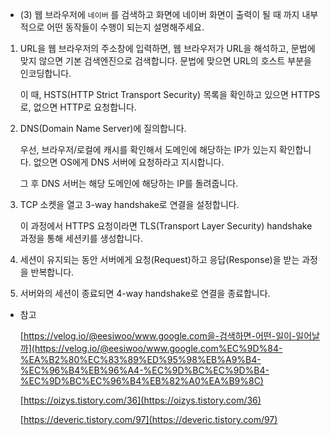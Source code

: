- (3) 웹 브라우저에 `네이버` 를 검색하고 화면에 네이버 화면이 출력이 될 때 까지 내부적으로 어떤 동작들이 수행이 되는지 설명해주세요.

1. URL을 웹 브라우저의 주소창에 입력하면,
웹 브라우저가 URL을 해석하고, 문법에 맞지 않으면 기본 검색엔진으로 검색합니다.
문법에 맞으면 URL의 호스트 부분을 인코딩합니다.
    
    이 때, HSTS(HTTP Strict Transport Security) 목록을 확인하고 있으면 HTTPS로, 없으면 HTTP로 요청합니다.
    
2. DNS(Domain Name Server)에 질의합니다.
    
    우선, 브라우저/로컬에 캐시를 확인해서 도메인에 해당하는 IP가 있는지 확인합니다.
    없으면 OS에게 DNS 서버에 요청하라고 지시합니다.
    
    그 후 DNS 서버는 해당 도메인에 해당하는 IP를 돌려줍니다.
    
3. TCP 소켓을 열고 3-way handshake로 연결을 설정합니다.
    
    이 과정에서 HTTPS 요청이라면 TLS(Transport Layer Security) handshake 과정을 통해 세션키를 생성합니다.
    
4. 세션이 유지되는 동안 서버에게 요청(Request)하고 응답(Response)을 받는 과정을 반복합니다.
5. 서버와의 세션이 종료되면 4-way handshake로 연결을 종료합니다.
- 참고
    
    [https://velog.io/@eesiwoo/www.google.com을-검색하면-어떤-일이-일어날까](https://velog.io/@eesiwoo/www.google.com%EC%9D%84-%EA%B2%80%EC%83%89%ED%95%98%EB%A9%B4-%EC%96%B4%EB%96%A4-%EC%9D%BC%EC%9D%B4-%EC%9D%BC%EC%96%B4%EB%82%A0%EA%B9%8C)
    
    [https://oizys.tistory.com/36](https://oizys.tistory.com/36)
    
    [https://deveric.tistory.com/97](https://deveric.tistory.com/97)